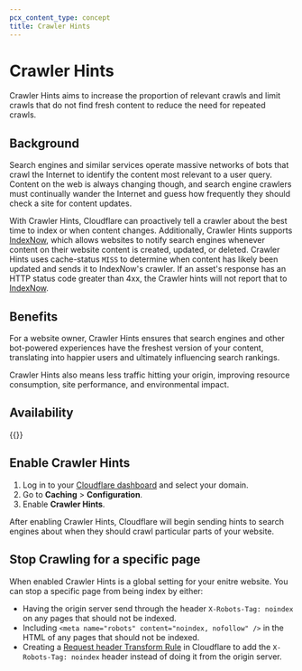```yaml
---
pcx_content_type: concept
title: Crawler Hints
---
```


# Crawler Hints

Crawler Hints aims to increase the proportion of relevant crawls and limit crawls that do not find fresh content to reduce the need for repeated crawls.

## Background

Search engines and similar services operate massive networks of bots that crawl the Internet to identify the content most relevant to a user query. Content on the web is always changing though, and search engine crawlers must continually wander the Internet and guess how frequently they should check a site for content updates.

With Crawler Hints, Cloudflare can proactively tell a crawler about the best time to index or when content changes. Additionally, Crawler Hints supports [IndexNow](https://www.indexnow.org/), which allows websites to notify search engines whenever content on their website content is created, updated, or deleted. Crawler Hints uses cache-status `MISS` to determine when content has likely been updated and sends it to IndexNow's crawler. If an asset's response has an HTTP status code greater than 4xx, the Crawler hints will not report that to [IndexNow](https://www.indexnow.org/).

## Benefits

For a website owner, Crawler Hints ensures that search engines and other bot-powered experiences have the freshest version of your content, translating into happier users and ultimately influencing search rankings. 

Crawler Hints also means less traffic hitting your origin, improving resource consumption, site performance, and environmental impact.

## Availability

{{<feature-table id="cache.crawler_hints">}}

## Enable Crawler Hints

1.  Log in to your [Cloudflare dashboard](https://dash.cloudflare.com) and select your domain.
2.  Go to **Caching** > **Configuration**.
3.  Enable **Crawler Hints**.

After enabling Crawler Hints, Cloudflare will begin sending hints to search engines about when they should crawl particular parts of your website.

## Stop Crawling for a specific page

When enabled Crawler Hints is a global setting for your enitre website.  You can stop a specific page from being index by either:

* Having the origin server send through the header `X-Robots-Tag: noindex` on any pages that should not be indexed.
* Including `<meta name="robots" content="noindex, nofollow" />` in the HTML of any pages that should not be indexed.
* Creating a [Request header Transform Rule](https://developers.cloudflare.com/rules/transform/request-header-modification/) in Cloudflare to add the `X-Robots-Tag: noindex` header instead of doing it from the origin server.
